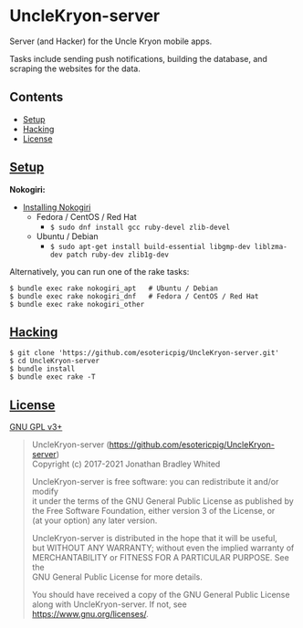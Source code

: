 # UncleKryon-server

Server (and Hacker) for the Uncle Kryon mobile apps.

Tasks include sending push notifications, building the database, and scraping the websites for the data.

## Contents
- [Setup](#setup)
- [Hacking](#hacking)
- [License](#license)

## [Setup](#contents)

**Nokogiri:**

- [Installing Nokogiri](https://www.nokogiri.org/tutorials/installing_nokogiri.html)
    - Fedora / CentOS / Red Hat
        - `$ sudo dnf install gcc ruby-devel zlib-devel`
    - Ubuntu / Debian
        - `$ sudo apt-get install build-essential libgmp-dev liblzma-dev patch ruby-dev zlib1g-dev`

Alternatively, you can run one of the rake tasks:

```
$ bundle exec rake nokogiri_apt   # Ubuntu / Debian
$ bundle exec rake nokogiri_dnf   # Fedora / CentOS / Red Hat
$ bundle exec rake nokogiri_other
```

## [Hacking](#contents)

```
$ git clone 'https://github.com/esotericpig/UncleKryon-server.git'
$ cd UncleKryon-server
$ bundle install
$ bundle exec rake -T
```

## [License](#contents)
[GNU GPL v3+](LICENSE)

> UncleKryon-server (https://github.com/esotericpig/UncleKryon-server)  
> Copyright (c) 2017-2021 Jonathan Bradley Whited  
> 
> UncleKryon-server is free software: you can redistribute it and/or modify  
> it under the terms of the GNU General Public License as published by  
> the Free Software Foundation, either version 3 of the License, or  
> (at your option) any later version.  
> 
> UncleKryon-server is distributed in the hope that it will be useful,  
> but WITHOUT ANY WARRANTY; without even the implied warranty of  
> MERCHANTABILITY or FITNESS FOR A PARTICULAR PURPOSE.  See the  
> GNU General Public License for more details.  
> 
> You should have received a copy of the GNU General Public License  
> along with UncleKryon-server.  If not, see <https://www.gnu.org/licenses/>.  

